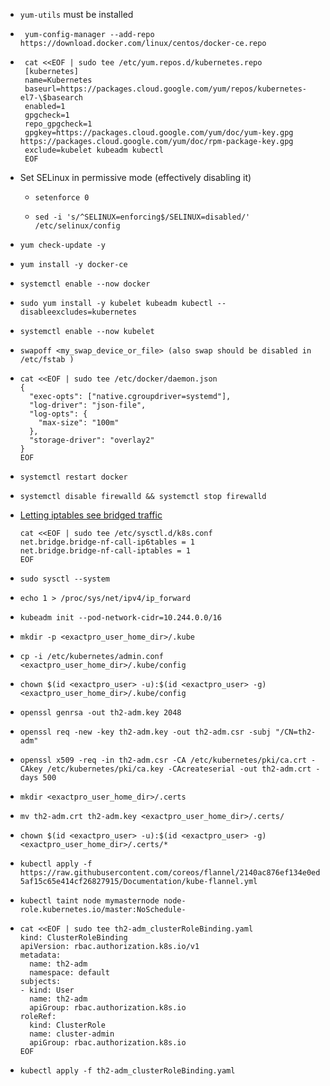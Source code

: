 * `yum-utils` must be installed

* ```
   yum-config-manager --add-repo https://download.docker.com/linux/centos/docker-ce.repo
   ```
* ```
   cat <<EOF | sudo tee /etc/yum.repos.d/kubernetes.repo
   [kubernetes]
   name=Kubernetes
   baseurl=https://packages.cloud.google.com/yum/repos/kubernetes-el7-\$basearch
   enabled=1
   gpgcheck=1
   repo_gpgcheck=1
   gpgkey=https://packages.cloud.google.com/yum/doc/yum-key.gpg https://packages.cloud.google.com/yum/doc/rpm-package-key.gpg
   exclude=kubelet kubeadm kubectl
   EOF
   ```
* Set SELinux in permissive mode (effectively disabling it)
    * `setenforce 0`
    * ```
      sed -i 's/^SELINUX=enforcing$/SELINUX=disabled/' /etc/selinux/config
      ```
* `yum check-update -y`
* `yum install -y docker-ce`
* `systemctl enable --now docker`
* `sudo yum install -y kubelet kubeadm kubectl --disableexcludes=kubernetes`
* `systemctl enable --now kubelet`
* `swapoff <my_swap_device_or_file> (also swap should be disabled in /etc/fstab )`
* ```
  cat <<EOF | sudo tee /etc/docker/daemon.json
  {
    "exec-opts": ["native.cgroupdriver=systemd"],
    "log-driver": "json-file",
    "log-opts": {
      "max-size": "100m"
    },
    "storage-driver": "overlay2"
  }
  EOF
  ```
* `systemctl restart docker`
* `systemctl disable firewalld && systemctl stop firewalld`
* [Letting iptables see bridged traffic](https://kubernetes.io/docs/setup/production-environment/tools/kubeadm/install-kubeadm/#letting-iptables-see-bridged-traffic)
    ```
    cat <<EOF | sudo tee /etc/sysctl.d/k8s.conf
    net.bridge.bridge-nf-call-ip6tables = 1
    net.bridge.bridge-nf-call-iptables = 1
    EOF
    ```
* `sudo sysctl --system`
* `echo 1 > /proc/sys/net/ipv4/ip_forward`
* `kubeadm init --pod-network-cidr=10.244.0.0/16`
* `mkdir -p <exactpro_user_home_dir>/.kube`
* `cp -i /etc/kubernetes/admin.conf <exactpro_user_home_dir>/.kube/config`
* `chown $(id <exactpro_user> -u):$(id <exactpro_user> -g) <exactpro_user_home_dir>/.kube/config`
* `openssl genrsa -out th2-adm.key 2048`
* `openssl req -new -key th2-adm.key -out th2-adm.csr -subj "/CN=th2-adm"`
* `openssl x509 -req -in th2-adm.csr -CA /etc/kubernetes/pki/ca.crt -CAkey /etc/kubernetes/pki/ca.key -CAcreateserial -out th2-adm.crt -days 500`
* `mkdir <exactpro_user_home_dir>/.certs`
* `mv th2-adm.crt th2-adm.key <exactpro_user_home_dir>/.certs/`
* `chown $(id <exactpro_user> -u):$(id <exactpro_user> -g) <exactpro_user_home_dir>/.certs/*`
* `kubectl apply -f https://raw.githubusercontent.com/coreos/flannel/2140ac876ef134e0ed5af15c65e414cf26827915/Documentation/kube-flannel.yml`
* `kubectl taint node mymasternode node-role.kubernetes.io/master:NoSchedule-`
* ```
  cat <<EOF | sudo tee th2-adm_clusterRoleBinding.yaml
  kind: ClusterRoleBinding
  apiVersion: rbac.authorization.k8s.io/v1
  metadata:
    name: th2-adm
    namespace: default
  subjects:
  - kind: User
    name: th2-adm
    apiGroup: rbac.authorization.k8s.io
  roleRef:
    kind: ClusterRole
    name: cluster-admin
    apiGroup: rbac.authorization.k8s.io
  EOF
  ```
* `kubectl apply -f th2-adm_clusterRoleBinding.yaml`
